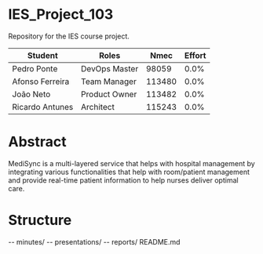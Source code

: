 # IES_Project_103

Repository for the IES course project.

| Student         | Roles         | Nmec   | Effort |
| --------------- | ------------- | ------ | ------ |
| Pedro Ponte     | DevOps Master | 98059  | 0.0%   |
| Afonso Ferreira | Team Manager  | 113480 | 0.0%   |
| João Neto       | Product Owner | 113482 | 0.0%   |
| Ricardo Antunes | Architect     | 115243 | 0.0%   |

# Abstract
MediSync is a multi-layered service that helps with hospital management by integrating various functionalities that help with room/patient management and provide real-time patient information to help nurses deliver optimal care.

# Structure
-- minutes/
-- presentations/
-- reports/
README.md 
